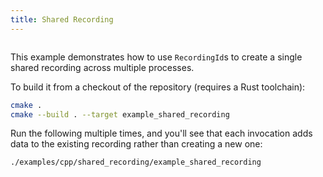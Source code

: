 ```yaml
---
title: Shared Recording
---
```


<picture>
  <img src="https://static.rerun.io/shared_recording/c3da85f1d4c158b8c7afb6bd3278db000b58049d/full.png" alt="">
  <source media="(max-width: 480px)" srcset="https://static.rerun.io/shared_recording/c3da85f1d4c158b8c7afb6bd3278db000b58049d/480w.png">
  <source media="(max-width: 768px)" srcset="https://static.rerun.io/shared_recording/c3da85f1d4c158b8c7afb6bd3278db000b58049d/768w.png">
  <source media="(max-width: 1024px)" srcset="https://static.rerun.io/shared_recording/c3da85f1d4c158b8c7afb6bd3278db000b58049d/1024w.png">
  <source media="(max-width: 1200px)" srcset="https://static.rerun.io/shared_recording/c3da85f1d4c158b8c7afb6bd3278db000b58049d/1200w.png">
</picture>

This example demonstrates how to use `RecordingId`s to create a single shared recording across multiple processes.

To build it from a checkout of the repository (requires a Rust toolchain):
```bash
cmake .
cmake --build . --target example_shared_recording
```

Run the following multiple times, and you'll see that each invocation adds data to the existing recording rather than creating a new one:
```bash
./examples/cpp/shared_recording/example_shared_recording
```
